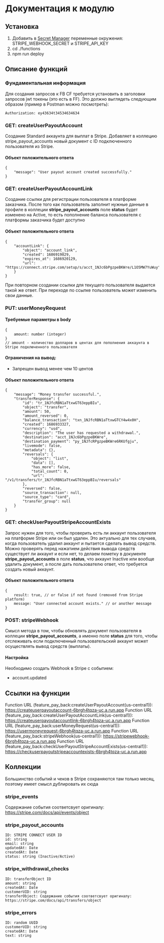 # Документация к модулю 

## Установка

1. Добавить в [Secret Manager](https://console.cloud.google.com/security/secret-manager/secret) переменные окружения: STRIPE_WEBHOOK_SECRET и STRIPE_API_KEY
2. cd ./functions
3. npm run deploy


## Описание функций
### Фундаментальная информация
Для создания запросов к FB CF требуется установить в заголовки запросов jwt токены (это есть в FF). Это должно выглядеть следующим образом (пример в Postman можно посмотреть):

    Authorization: ey43634t34534634634

### GET: createUserPayoutAccount
Создание Standard аккаунта для выплат в Stripe. Добавляет в коллецию stripe_payout_accounts новый документ с ID подключенного пользователя из Stripe.

#### Объект положительного ответа
    {
        "message": "User payout account created successfully."
    }


### GET: createUserPayoutAccountLink
Создание ссылки для регистрации пользователя в платформе заказчика. После того как пользователь заполнит нужные данные в профиле в коллеции **stripe_payout_accounts** поле **status** будет изменено на Active, то есть пополнение баланса пользователя с платформы заказчика будет доступно
#### Объект положительного ответа
    {
        "accountLink": {
            "object": "account_link",
            "created": 1686919829,
            "expires_at": 1686920129,
            "url": "https://connect.stripe.com/setup/s/acct_1NJc6bPgzpeBKWre/L1O5MW7YuWuy"
        }
    }

При повторном создании ссылки для текущего пользователя выдается такой же ответ. При переходе по ссылке пользователь может изменить свои данные.


### PUT: userMoneyRequest
#### Требуемые параметры в body
    {
        amount: number (integer) 
    } 
    // amount - количество долларов в центах для пополнения аккаунта в Stripe подключенного пользователя

#### Ограничения на вывод:
- Запрещен вывод менее чем 10 центов

#### Объект положительного ответа
    {
        "message": "Money transfer successful.",
        "transferResponse": {
            "id": "tr_1NJfcRBN1aTtxwGT63eppBIu",
            "object": "transfer",
            "amount": 50,
            "amount_reversed": 0,
            "balance_transaction": "txn_1NJfcRBN1aTtxwGTCY4w4x0H",
            "created": 1686933327,
            "currency": "usd",
            "description": "The user has requested a withdrawal.",
            "destination": "acct_1NJc6bPgzpeBKWre",
            "destination_payment": "py_1NJfcRPgzpeBKWre6RKUfgju",
            "livemode": false,
            "metadata": {},
            "reversals": {
                "object": "list",
                "data": [],
                "has_more": false,
                "total_count": 0,
                "url": "/v1/transfers/tr_1NJfcRBN1aTtxwGT63eppBIu/reversals"
            },
            "reversed": false,
            "source_transaction": null,
            "source_type": "card",
            "transfer_group": null
        }
    }


### GET: checkUserPayoutStripeAccountExists
Запрос нужен для того, чтобы проверить есть ли аккаунт пользователя на платформе Stripe или он был удален. Это актуально для тех случаев, когда пользователь удалил аккаунт и пытается сделать вывод средств. Можно проверять перед нажатием действия вывода средств существует ли аккаунт и если нет, то делаем пометку в документе **stripe_payout_accounts** в поле **status**, что аккаунт Inactive или вообще удалить документ, а после дать пользователю ответ, что требуется создать новый аккаунт.
#### Объект положительного ответа
    { 
        result: true, // or false if not found (removed from Stripe platform)
        message: "User connected account exists." // or another message
    }

### POST: stripeWebhook
Смысл метода в том, чтобы обновлять документ пользователя в коллеции **stripe_payout_accounts**, а именно поле **status** для того, чтобы отслеживать если подключенный пользовательский аккаунт может осуществлять вывод средств (выплаты).
#### Настройка
Необходимо создать Webhook в Stripe с событием: 
- account.updated


## Ссылки на функции
Function URL (feature_pay_back:createUserPayoutAccount(us-central1)): https://createuserpayoutaccount-6brgh4tqza-uc.a.run.app
Function URL (feature_pay_back:createUserPayoutAccountLink(us-central1)): https://createuserpayoutaccountlink-6brgh4tqza-uc.a.run.app
Function URL (feature_pay_back:userMoneyRequest(us-central1)): https://usermoneyrequest-6brgh4tqza-uc.a.run.app
Function URL (feature_pay_back:stripeWebhook(us-central1)): https://stripewebhook-6brgh4tqza-uc.a.run.app
Function URL (feature_pay_back:checkUserPayoutStripeAccountExists(us-central1)): https://checkuserpayoutstripeaccountexists-6brgh4tqza-uc.a.run.app


## Коллекции
Большинство событий и чеков в Stripe сохраняются там только месяц, поэтому имеет смысл дублировать их сюда

### stripe_events
Содержание события соответсвует оригиналу: https://stripe.com/docs/api/events/object

### stripe_payout_accounts
    ID: STRIPE CONNECT USER ID
    id: string
    email: string
    updatedAt: Date
    createdAt: Date
    status: string (Inactive/Active)

### stripe_withdrawal_checks
    ID: transferObject ID
    amount: string
    createdAt: Date
    customerUID: string
    transferObject: Содержание события соответсвует оригиналу: https://stripe.com/docs/api/transfers/object

### stripe_errors
    ID: random UUID
    customerUID: string
    createdAt: Date
    text: string
